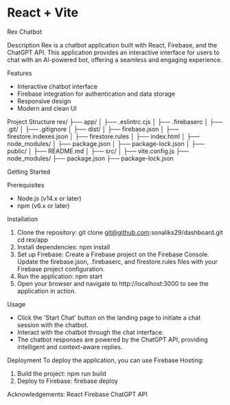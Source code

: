 # React + Vite

Rex Chatbot

Description
Rex is a chatbot application built with React, Firebase, and the ChatGPT API. This application provides an interactive interface for users to chat with an AI-powered bot, offering a seamless and engaging experience.

Features
- Interactive chatbot interface
- Firebase integration for authentication and data storage
- Responsive design
- Modern and clean UI

Project Structure
rex/
├── app/
│   ├── .eslintrc.cjs
│   ├── .firebaserc
│   ├── .git/
│   ├── .gitignore
│   ├── dist/
│   ├── firebase.json
│   ├── firestore.indexes.json
│   ├── firestore.rules
│   ├── index.html
│   ├── node_modules/
│   ├── package.json
│   ├── package-lock.json
│   ├── public/
│   ├── README.md
│   ├── src/
│   ├── vite.config.js
├── node_modules/
├── package.json
├── package-lock.json

Getting Started

Prerequisites
- Node.js (v14.x or later)
- npm (v6.x or later)
  
Installation
1. Clone the repository:
   git clone git@github.com:sonaliks29/dashboard.git
   cd rex/app
2. Install dependencies:
   npm install
3. Set up Firebase:
   Create a Firebase project on the Firebase Console.
   Update the firebase.json, .firebaserc, and firestore.rules files with your Firebase project configuration.
4. Run the application:
   npm start
5. Open your browser and navigate to http://localhost:3000 to see the application in action.

Usage
- Click the 'Start Chat' button on the landing page to initiate a chat session with the chatbot.
- Interact with the chatbot through the chat interface.
- The chatbot responses are powered by the ChatGPT API, providing intelligent and context-aware replies.

Deployment
To deploy the application, you can use Firebase Hosting:
1. Build the project:
   npm run build
2. Deploy to Firebase:
   firebase deploy

Acknowledgements:
React
Firebase
ChatGPT API
